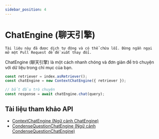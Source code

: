 ```yaml
---
sidebar_position: 4
---
```


# ChatEngine (聊天引擎)

`Tài liệu này đã được dịch tự động và có thể chứa lỗi. Đừng ngần ngại mở một Pull Request để đề xuất thay đổi.`

ChatEngine (聊天引擎) là một cách nhanh chóng và đơn giản để trò chuyện với dữ liệu trong chỉ mục của bạn.

```typescript
const retriever = index.asRetriever();
const chatEngine = new ContextChatEngine({ retriever });

// bắt đầu trò chuyện
const response = await chatEngine.chat(query);
```

## Tài liệu tham khảo API

- [ContextChatEngine (Ngữ cảnh ChatEngine)](../../api/classes/ContextChatEngine.md)
- [CondenseQuestionChatEngine (Ngữ cảnh CondenseQuestionChatEngine)](../../api/classes/ContextChatEngine.md)

